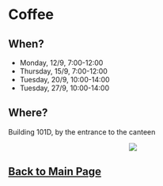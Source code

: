 # Coffee 

## When?
- Monday, 12/9, 7:00-12:00
- Thursday, 15/9, 7:00-12:00
- Tuesday, 20/9, 10:00-14:00 
- Tuesday, 27/9, 10:00-14:00

## Where?
Building 101D, by the entrance to the canteen 

<p align="center">  
  <img src="images/Coffee!.png">
</p>

## [Back to Main Page](https://campuslifeperspectives.github.io/)
